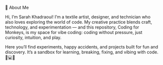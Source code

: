 👋 About Me

Hi, I’m Sarah Khadraoui! I’m a textile artist, designer, and technician who also loves exploring the world of code. My creative practice blends craft, technology, and experimentation — and this repository, Coding for Monkeys, is my space for vibe coding: coding without pressure, just curiosity, intuition, and play.

Here you’ll find experiments, happy accidents, and projects built for fun and discovery. It’s a sandbox for learning, breaking, fixing, and vibing with code. 🐒💻✨
